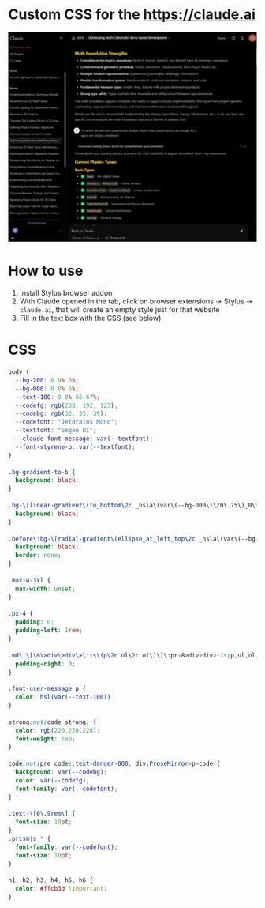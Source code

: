 # Custom CSS for the https://claude.ai

![Screenshot](claude-css-demo.png "Screenshot")

# How to use

1. Install Stylus browser addon
2. With Claude opened in the tab, click on browser extensions -> Stylus -> `claude.ai`, that will create an empty style just for that website
3. Fill in the text box with the CSS (see below)

# CSS

```css
body {
  --bg-200: 0 0% 0%;
  --bg-000: 0 0% 5%;
  --text-100: 0 0% 66.67%;
  --codefg: rgb(230, 192, 123);
  --codebg: rgb(32, 35, 39);
  --codefont: "JetBrains Mono";
  --textfont: "Segoe UI";
  --claude-font-message: var(--textfont);
  --font-styrene-b: var(--textfont);
}

.bg-gradient-to-b {
  background: black;
}

.bg-\[linear-gradient\(to_bottom\2c _hsla\(var\(--bg-000\)\/0\.75\)_0\%\2c _hsla\(var\(--bg-000\)_\/_0\)_90\%\)\] {
  background: black;
}

.before\:bg-\[radial-gradient\(ellipse_at_left_top\2c _hsla\(var\(--bg-000\)\/0\.5\)_0\%\2c _hsla\(var\(--bg-000\)\/0\.3\)_60\%\)\]:before {
  background: black;
  border: none;
}

.max-w-3xl {
  max-width: unset;
}

.px-4 {
  padding: 0;
  padding-left: 1rem;
}

.md\:\[\&\>div\>div\>\:is\(p\2c ul\2c ol\)\]\:pr-8>div>div>:is(p,ul,ol) {
  padding-right: 0;
}

.font-user-message p {
  color: hsl(var(--text-100))
}

strong:not(code strong) {
  color: rgb(220,220,220);
  font-weight: 500;
}

code:not(pre code).text-danger-000, div.ProseMirror>p>code {
  background: var(--codebg);
  color: var(--codefg);
  font-family: var(--codefont);
}

.text-\[0\.9rem\] {
  font-size: 10pt;
}
.prismjs * {
  font-family: var(--codefont);
  font-size: 10pt;
}

h1, h2, h3, h4, h5, h6 {
  color: #ffcb3d !important;
}
```
